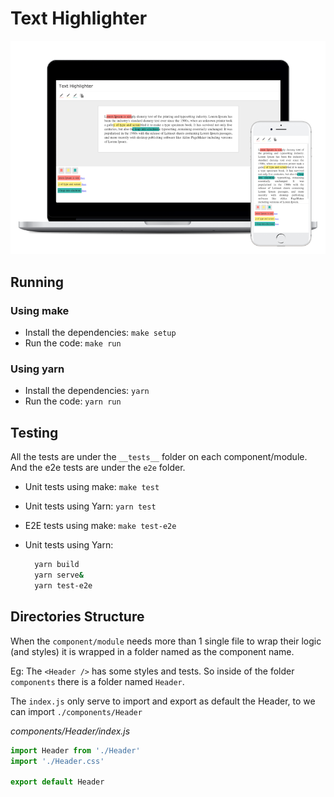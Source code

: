 # Text Highlighter

![App Preview](./docs/app-preview.png)


## Running

### Using make

- Install the dependencies: `make setup`
- Run the code: `make run`

### Using yarn

- Install the dependencies: `yarn`
- Run the code: `yarn run`

## Testing

All the tests are under the `__tests__` folder on each component/module. And the e2e tests are under the `e2e` folder.

- Unit tests using make: `make test`
- Unit tests using Yarn: `yarn test`


- E2E tests using make: `make test-e2e`
- Unit tests using Yarn:
  ```bash
    yarn build
    yarn serve&
    yarn test-e2e
  ```



## Directories Structure

When the `component/module` needs more than 1 single file to wrap their logic (and styles) it is wrapped in a folder named as the component name.

Eg: The `<Header />` has some styles and tests. So inside of the folder `components` there is a folder named `Header`.

The `index.js` only serve to import and export as default the Header, to we can import `./components/Header`

*components/Header/index.js*
```js
import Header from './Header'
import './Header.css'

export default Header
```
